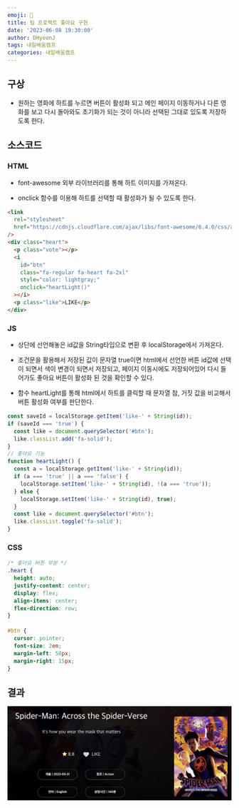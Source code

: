 ```yaml
---
emoji: 📝
title: 팀 프로젝트 좋아요 구현
date: '2023-06-08 19:30:00'
author: DHyeonJ
tags: 내일배움캠프
categories: 내일배움캠프
---
```


## 구상

- 원하는 영화에 하트를 누르면 버튼이 활성화 되고 메인 페이지 이동하거나 다른 영화를 보고 다시 돌아와도 초기화가 되는 것이 아니라 선택된 그대로 있도록 저장하도록 한다.

## 소스코드

### HTML

- font-awesome 외부 라이브러리를 통해 하트 이미지를 가져온다.

- onclick 함수를 이용해 하트를 선택할 때 활성화가 될 수 있도록 한다.

```html
<link
  rel="stylesheet"
  href="https://cdnjs.cloudflare.com/ajax/libs/font-awesome/6.4.0/css/all.min.css"
/>
<div class="heart">
  <p class="vote"></p>
  <i
    id="btn"
    class="fa-regular fa-heart fa-2xl"
    style="color: lightgray;"
    onclick="heartLight()"
  ></i>
  <p class="like">LIKE</p>
</div>
```

### JS

- 상단에 선언해놓은 id값을 String타입으로 변환 후 localStorage에서 가져온다.

- 조건문을 활용해서 저장된 값이 문자열 true이면 html에서 선언한 버튼 id값에 선택이 되면서 색이 변경이 되면서 저장되고, 페이지 이동시에도 저장되어있어 다시 들어가도 좋아요 버튼이 활성화 된 것을 확인할 수 있다.

- 함수 heartLight를 통해 html에서 하트를 클릭할 때 문자열 참, 거짓 값을 비교해서 버튼 활성화 여부를 판단한다.

```js
const saveId = localStorage.getItem('like-' + String(id));
if (saveId === 'true') {
  const like = document.querySelector('#btn');
  like.classList.add('fa-solid');
}
// 좋아요 기능
function heartLight() {
  const a = localStorage.getItem('like-' + String(id));
  if (a === 'true' || a === 'false') {
    localStorage.setItem('like-' + String(id), !(a === 'true'));
  } else {
    localStorage.setItem('like-' + String(id), true);
  }
  const like = document.querySelector('#btn');
  like.classList.toggle('fa-solid');
}
```

### CSS

```css
/* 좋아요 버튼 부분 */
.heart {
  height: auto;
  justify-content: center;
  display: flex;
  align-items: center;
  flex-direction: row;
}

#btn {
  cursor: pointer;
  font-size: 2em;
  margin-left: 50px;
  margin-right: 15px;
}
```

## 결과

![img/til-12day-good-heart.png](img/til-12day-good-heart.png)

```toc

```

